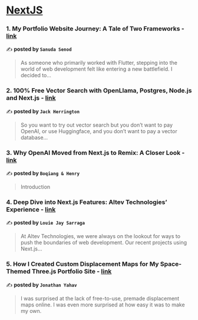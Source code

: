 
<h1><a href=https://medium.com/tag/nextjs/recommended target="_blank" rel="noopener noreferrer">NextJS</a></h1>
<h3>1. My Portfolio Website Journey: A Tale of Two Frameworks - <a href="https://medium.com/@sanudasenod446/my-portfolio-website-journey-a-tale-of-two-frameworks-76fc1834a237" target="_blank" rel="noopener noreferrer">link</a></h3>

✍️ **posted by `Sanuda Senod`**

<blockquote>As someone who primarily worked with Flutter, stepping into the world of web development felt like entering a new battlefield. I decided to…</blockquote>

<h3>2. 100% Free Vector Search with OpenLlama, Postgres, Node.js and Next.js - <a href="https://medium.com/javascript-in-plain-english/100-free-vector-search-with-openllama-postgres-nodejs-and-nextjs-e496856766f7" target="_blank" rel="noopener noreferrer">link</a></h3>

✍️ **posted by `Jack Herrington`**

<blockquote>So you want to try out vector search but you don’t want to pay OpenAI, or use Huggingface, and you don’t want to pay a vector database…</blockquote>

<h3>3. Why OpenAI Moved from Next.js to Remix: A Closer Look - <a href="https://medium.com/@lbq999/why-openai-moved-from-next-js-to-remix-a-closer-look-114732b28eb9" target="_blank" rel="noopener noreferrer">link</a></h3>

✍️ **posted by `Boqiang & Henry`**

<blockquote>Introduction</blockquote>

<h3>4. Deep Dive into Next.js Features: Altev Technologies’ Experience - <a href="https://medium.com/@LouieDev/deep-dive-into-next-js-features-altev-technologies-experience-fc5311bf30f2" target="_blank" rel="noopener noreferrer">link</a></h3>

✍️ **posted by `Louie Jay Sarraga`**

<blockquote>At Altev Technologies, we were always on the lookout for ways to push the boundaries of web development. Our recent projects using Next.js…</blockquote>

<h3>5. How I Created Custom Displacement Maps for My Space-Themed Three.js Portfolio Site - <a href="https://medium.com/javascript-in-plain-english/how-i-created-custom-displacement-maps-for-my-space-themed-three-js-portfolio-site-642b52700941" target="_blank" rel="noopener noreferrer">link</a></h3>

✍️ **posted by `Jonathan Yahav`**

<blockquote>I was surprised at the lack of free-to-use, premade displacement maps online. I was even more surprised at how easy it was to make my own.</blockquote>

